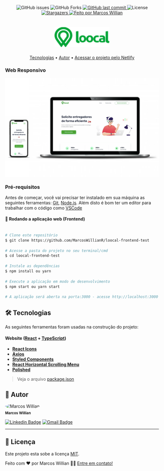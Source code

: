 
<p align="center">
  <img alt="GitHub issues" src="https://img.shields.io/github/issues/MarcosWillianR/loocal-frontend-test">

  <img alt="GitHub Forks" src="https://img.shields.io/github/forks/MarcosWillianR/loocal-frontend-test">

  <a href="https://github.com/MarcosWillianR/loocal-frontend-test/commits/master">
    <img alt="GitHub last commit" src="https://img.shields.io/github/last-commit/MarcosWillianr/loocal-frontend-test">
  </a>

  <img alt="License" src="https://img.shields.io/badge/license-MIT-117EFF">

  <a href="https://github.com/MarcosWillianR/loocal-frontend-test/stargazers">
    <img alt="Stargazers" src="https://img.shields.io/github/stars/MarcosWillianR/loocal-frontend-test">
  </a>

  <a href="https://github.com/MarcosWillianR">
    <img alt="Feito por Marcos Willian" src="http://img.shields.io/badge/feito%20por-Marcos%20Willian-%117EFF">
  </a>
</p>

<h1 align="center">
    <img alt="Loocal" title="#Loocal" src="src/assets/logo.png" width="180" height="65" />
</h1>

<p align="center">
 <a href="#-tecnologias">Tecnologias</a> •
 <a href="#-autor">Autor</a> •
 <a target="_blank" href="https://awesome-jackson-43f9c7.netlify.app/">Acessar o projeto pelo Netlify</a>
</p>

### Web Responsivo

<p align="center" style="display: flex; align-items: flex-start; justify-content: center;">
  <img alt="Loocal" src="src/assets/README/desktop-and-mobile.svg" width="1000px">
</p>


### Pré-requisitos

Antes de começar, você vai precisar ter instalado em sua máquina as seguintes ferramentas:
[Git](https://git-scm.com), [Node.js](https://nodejs.org/en/).
Além disto é bom ter um editor para trabalhar com o código como [VSCode](https://code.visualstudio.com/)

#### 🧭 Rodando a aplicação web (Frontend)

```bash

# Clone este repositório
$ git clone https://github.com/MarcosWillianR/loocal-frontend-test

# Acesse a pasta do projeto no seu terminal/cmd
$ cd loocal-frontend-test

# Instale as dependências
$ npm install ou yarn

# Execute a aplicação em modo de desenvolvimento
$ npm start ou yarn start

# A aplicação será aberta na porta:3000 - acesse http://localhost:3000

```

## 🛠 Tecnologias

As seguintes ferramentas foram usadas na construção do projeto:

#### **Website**  ([React](https://reactjs.org/)  +  [TypeScript](https://www.typescriptlang.org/))

-   **[React Icons](https://react-icons.github.io/react-icons/)**
-   **[Axios](https://github.com/axios/axios)**
-   **[Styled Components](https://github.com/styled-components/styled-components)**
-   **[React Horizontal Scrolling Menu](https://github.com/asmyshlyaev177/react-horizontal-scrolling-menu)**
-   **[Polished](https://polished.js.org/)**

> Veja o arquivo  [package.json](https://github.com/MarcosWillianR/loocal-frontend-test/blob/master/package.json)

## 🦸 Autor

 <img style="border-radius: 50%;" src="https://github.com/MarcosWillianR.png" width="50px;" height="50px;" alt="Marcos Willian"/>
 <br />
 <sub><b>Marcos Willian</b></sub></a>
 <br />

[![Linkedin Badge](https://img.shields.io/badge/-Marcos%20Willian-blue?style=flat-square&logo=Linkedin&logoColor=white&link=https://www.linkedin.com/in/marcos-willian-977311188/)](https://www.linkedin.com/in/marcos-willian-977311188/)
[![Gmail Badge](https://img.shields.io/badge/-markusuuuu@gmail.com-c14438?style=flat-square&logo=Gmail&logoColor=white&link=mailto:markusuuuu@gmail.com)](markusuuuu@gmail.com)

---

## 📝 Licença

Este projeto esta sobe a licença [MIT](./LICENSE).

Feito com ❤️ por Marcos Willian 👋🏽 [Entre em contato!](https://www.linkedin.com/in/marcos-willian-977311188/)
